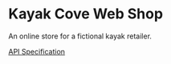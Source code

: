 # Kayak Cove Web Shop
An online store for a fictional kayak retailer.

[API Specification](Api_Specification.md)
